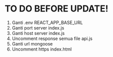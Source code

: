 # TO DO BEFORE UPDATE!

1. Ganti .env REACT_APP_BASE_URL
2. Ganti port server index.js
3. Ganti host server index.js
4. Uncomment response semua file api.js
5. Ganti url mongoose
6. Uncomment https index.html